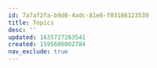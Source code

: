 ```yaml
---
id: 7a7af2fa-b9d0-4adc-81e6-f03186123539
title: Topics
desc: ''
updated: 1635727263541
created: 1595606002784
nav_exclude: true
---
```


